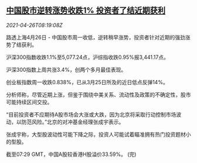 <!--1619425862000-->
[中国股市逆转涨势收跌1% 投资者了结近期获利](https://cn.reuters.com/article/china-stock-market-profit-taking-0426-idCNKBS2CD0SK)
------

<div><i>2021-04-26T08:19:08Z</i></div><p>路透上海4月26日 - 中国股市周一收低，逆转稍早涨势，投资者针对近期的强劲涨势了结获利。</p><p>沪深300指数收跌1.1%至5,077.24点，沪综指收跌0.95%报3,441.17点。</p><p>沪深300指数上周共涨3.4%，创两个多月最佳表现。</p><p>创业板指数周一收跌0.838%，已从3月25日所及的近日低点反弹14%。</p><p>分析师称，尽管近期上涨，但鉴于围绕中美关系、流动性及政策的不确定性，股市可能持续区间交投。</p><p>“目前投资者不应期待A股市场会大涨或大跌，因为北京将采取行动控制市场波动，以防范风险。”北京的对冲基金经理张成宇表示。</p><p>张成宇称，大型股波动性可能下降之际，投资人可能试着瞄准拥有热门投资题材小的型股。</p><p>截至07:29 GMT，中国A股较香港H股溢价33.59%。 (完)</p>
